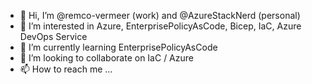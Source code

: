 - 👋 Hi, I’m @remco-vermeer (work) and @AzureStackNerd (personal)
- 👀 I’m interested in Azure, EnterprisePolicyAsCode, Bicep, IaC, Azure DevOps Service
- 🌱 I’m currently learning EnterprisePolicyAsCode
- 💞️ I’m looking to collaborate on IaC / Azure 
- 📫 How to reach me ...

<!---
remco-vermeer/remco-vermeer is a ✨ special ✨ repository because its `README.md` (this file) appears on your GitHub profile.
You can click the Preview link to take a look at your changes.
--->
